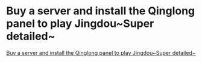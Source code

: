 # Buy a server and install the Qinglong panel to play Jingdou~Super detailed~
[Buy a server and install the Qinglong panel to play Jingdou~Super detailed~](https://aiwithcloud.com/2022/09/15/buy_a_server_and_install_the_qinglong_panel_to_play_jingdousuper_detailed/)